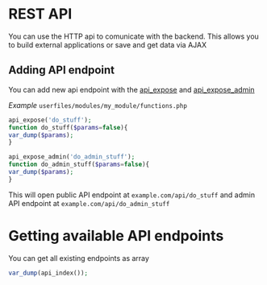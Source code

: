 # REST API


You can use the HTTP api to comunicate with the backend. This allows you to build external applications or save and get data via AJAX


## Adding API endpoint

You can add new api endpoint with the [api_expose](../functions/api_expose.md "api_expose") and [api_expose_admin](../functions/api_expose_admin.md "") 

*Example* `userfiles/modules/my_module/functions.php`
```php
api_expose('do_stuff');
function do_stuff($params=false){
var_dump($params);
}

api_expose_admin('do_admin_stuff');
function do_admin_stuff($params=false){
var_dump($params);
}
```

This will open public API endpoint at `example.com/api/do_stuff` and admin API endpoint at `example.com/api/do_admin_stuff`


# Getting available API endpoints

You can get all existing endpoints as array

```php
var_dump(api_index());
```